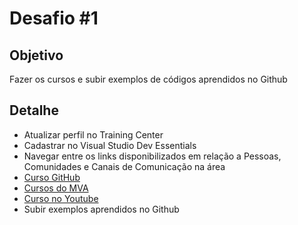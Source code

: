 # Desafio #1

## Objetivo

Fazer os cursos e subir exemplos de códigos aprendidos no Github
     
## Detalhe

- Atualizar perfil no Training Center
- Cadastrar no Visual Studio Dev Essentials
- Navegar entre os links disponibilizados em relação a Pessoas, Comunidades e Canais de Comunicação na área
- [Curso GitHub](https://willianjusten.com.br/novo-curso-de-git-e-github-para-iniciantes/)
- [Cursos do MVA](https://mva.microsoft.com/)
- [Curso no Youtube](https://www.youtube.com/watch?v=9Uh0ynDB6ko&list=PLesCEcYj003SFffgnOcITHnCJavMf%200ArD&index=1)
- Subir exemplos aprendidos no Github